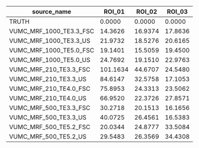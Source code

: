 |  source_name  |  ROI_01  |  ROI_02  |  ROI_03  |  ROI_04  |  ROI_05  |  ROI_06  |  ROI_07  |  ROI_08  |  ROI_09  |  ROI_10  |  ROI_11  |  ROI_12  |  ROI_13  |  ROI_14  |
|---------------|------------|------------|------------|------------|------------|------------|------------|------------|------------|------------|------------|------------|------------|------------|
|  TRUTH  |  0.0000  |  0.0000  |  0.0000  |  0.0000  |  0.0000  |  0.0000  |  0.0000  |  0.0000  |  0.0000  |  0.0000  |  0.0000  |  0.0000  |  0.0000  |  0.0000  |
|  VUMC_MRF_1000_TE3.3_FSC  |  14.3626  |  16.9374  |  17.8636  |  21.7418  |  16.8863  |  7.1494  |  11.6603  |  10.8368  |  8.8157  |  8.5280  |  3.3194  |  4.5477  |  4.4744  |  7.6382  |
|  VUMC_MRF_1000_TE3.3_US  |  21.9732  |  18.5276  |  20.6165  |  19.7206  |  21.8603  |  14.4569  |  12.1518  |  11.4390  |  11.9706  |  11.1733  |  4.8791  |  5.3822  |  5.1753  |  8.1460  |
|  VUMC_MRF_1000_TE5.0_FSC  |  19.1401  |  15.5059  |  19.4500  |  23.0999  |  19.6672  |  24.3351  |  27.4270  |  21.2940  |  15.6472  |  13.5074  |  10.9858  |  10.0658  |  10.9060  |  48.9753  |
|  VUMC_MRF_1000_TE5.0_US  |  24.7692  |  19.1510  |  22.9763  |  24.7448  |  23.6988  |  27.2927  |  25.4474  |  21.0307  |  16.6135  |  13.3181  |  12.4382  |  12.9688  |  12.2386  |  42.3644  |
|  VUMC_MRF_210_TE3.3_FSC  |  101.1634  |  44.6707  |  24.5480  |  34.1966  |  59.9082  |  44.1883  |  35.4185  |  9.7285  |  12.5558  |  12.4186  |  2.3397  |  0.9719  |  11.8401  |  8.1707  |
|  VUMC_MRF_210_TE3.3_US  |  84.6147  |  32.5758  |  17.1053  |  16.0264  |  19.1435  |  15.4661  |  21.4665  |  4.2116  |  4.7254  |  8.3151  |  6.8915  |  4.0543  |  11.3469  |  10.6550  |
|  VUMC_MRF_210_TE4.0_FSC  |  75.8953  |  24.3313  |  23.5062  |  36.9764  |  55.8942  |  44.1635  |  24.5177  |  7.8773  |  10.8919  |  12.3719  |  1.9184  |  1.0032  |  11.8933  |  5.7608  |
|  VUMC_MRF_210_TE4.0_US  |  66.9520  |  22.3726  |  27.8571  |  18.8893  |  20.7323  |  11.7895  |  8.0101  |  3.4081  |  3.7150  |  6.0957  |  8.3572  |  7.5414  |  14.3791  |  9.8101  |
|  VUMC_MRF_500_TE3.3_FSC  |  30.2718  |  20.1513  |  16.1656  |  15.8329  |  12.3213  |  5.3184  |  4.3265  |  5.0967  |  5.6444  |  4.6503  |  3.6447  |  1.3898  |  2.2613  |  0.0000  |
|  VUMC_MRF_500_TE3.3_US  |  40.0725  |  26.4561  |  16.5383  |  15.6090  |  11.3528  |  5.5843  |  4.1353  |  5.5973  |  6.9881  |  5.1378  |  2.7273  |  0.8192  |  1.7357  |  0.4915  |
|  VUMC_MRF_500_TE5.2_FSC  |  20.0344  |  24.8777  |  33.5084  |  35.8715  |  26.1880  |  9.4658  |  6.0228  |  12.7288  |  14.5715  |  10.4485  |  8.8430  |  10.1934  |  14.5349  |  7.7701  |
|  VUMC_MRF_500_TE5.2_US  |  29.5483  |  26.3569  |  34.4308  |  34.8849  |  25.0333  |  9.4459  |  6.0333  |  12.5825  |  14.8699  |  9.9338  |  10.0065  |  9.4525  |  13.0258  |  6.4690  |
